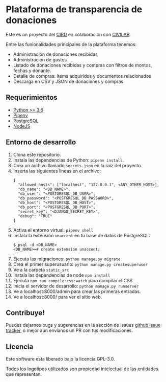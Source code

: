 # Plataforma de transparencia de donaciones

Este es un proyecto del [CIRD](https://cird.org.py) en colaboración con [CIVILAB](https://civilab.org.py).

Entre las funionalidades principales de la plataforma tenemos:

- Administración de donaciones recibidas
- Administración de gastos
- Listado de donaciones recibidas y compras con filtros de montos, fechas y donante.
- Detalle de compras: Items adquiridos y documentos relacionados
- Descarga en CSV y JSON de donaciones  y compras
 

## Requerimientos
  - [Python >= 3.6](https://www.python.org/)
  - [Pipenv](https://github.com/pypa/pipenv)
  - [PostgreSQL](https://www.postgresql.org/)
  - [NodeJS](https://nodejs.org)

## Entorno de desarrollo
1. Clona este repositorio.
2. Instala las dependencias de Python: `pipenv install`.
3. Crea un archivo llamado `secrets.json` en la raíz del proyecto.
4. Inserta las siguientes líneas en el archivo:
    ````
   {
      "allowed_hosts": ["localhost", "127.0.0.1", <ANY_OTHER_HOST>],
      "db_name": "<DB_NAME>",
      "db_user": "<POSTGRESQL_DB_USER>",
      "db_password": "<POSTGRESQL_DB_PASSWORD>",
      "db_host": "<POSTGRESQL_DB_HOST>",
      "db_port": "<POSTGRESQL_DB_PORT>",
      "secret_key": "<DJANGO_SECRET_KEY>",
      "debug": "TRUE"
    }
5. Activa el entorno virtual: `pipenv shell`
6. Instala la extension `unaccent` en tu base de datos de PostgreSQL:
    ````
   $ psql -d <DB_NAME>
   <DB_NAME>=# create extension unaccent;
7. Ejecuta las migraciones: `python manage.py migrate`
8. Crea el primer superusuario: `python manage.py createsuperuser`
9. Ve a la carpeta `static_src`
10. Instala las dependencias de node `npm install`
11. Ejecuta `npm run compile:css:watch` para compilar el CSS
8. Inicia el servidor de desarrollo: `python manage.py runserver`
9. Ve a localhost:8000/admin para crear las primeras entradas. 
10. Ve a localhost:8000/ para ver el sitio web.


## Contribuye!

Puedes dejarnos bugs y sugerencias en la sección de issues [github issue tracker](http://github.com/xxx),
o mejor aún envíanos un PR con tus modificaciones. 

## Licencia

Este software esta liberado bajo la licencia  GPL-3.0.

Todos los logotipos utilizados son propiedad intelectual de las entidades que representan. 